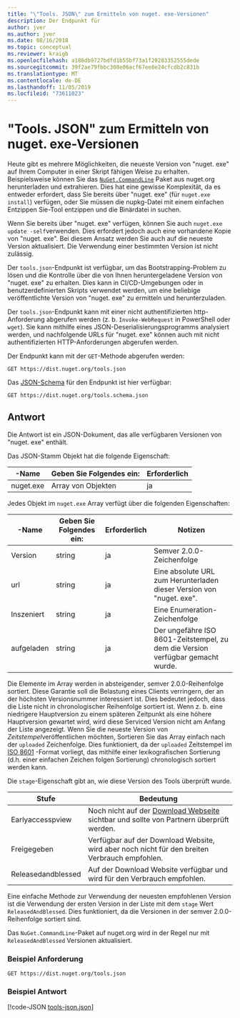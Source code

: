 ```yaml
---
title: "\"Tools. JSON\" zum Ermitteln von nuget. exe-Versionen"
description: Der Endpunkt für
author: jver
ms.author: jver
ms.date: 08/16/2018
ms.topic: conceptual
ms.reviewer: kraigb
ms.openlocfilehash: a186db9727bdfd1b55bf73a1f29283352555dede
ms.sourcegitcommit: 39f2ae79fbbc308e06acf67ee8e24cfcdb2c831b
ms.translationtype: MT
ms.contentlocale: de-DE
ms.lasthandoff: 11/05/2019
ms.locfileid: "73611023"
---
```

# <a name="toolsjson-for-discovering-nugetexe-versions"></a>"Tools. JSON" zum Ermitteln von nuget. exe-Versionen

Heute gibt es mehrere Möglichkeiten, die neueste Version von "nuget. exe" auf Ihrem Computer in einer Skript fähigen Weise zu erhalten. Beispielsweise können Sie das [`NuGet.CommandLine`](https://www.nuget.org/packages/NuGet.CommandLine/) Paket aus nuget.org herunterladen und extrahieren. Dies hat eine gewisse Komplexität, da es entweder erfordert, dass Sie bereits über "nuget. exe" (für `nuget.exe install`) verfügen, oder Sie müssen die nupkg-Datei mit einem einfachen Entzippen Sie-Tool entzippen und die Binärdatei in suchen.

Wenn Sie bereits über "nuget. exe" verfügen, können Sie auch `nuget.exe update -self`verwenden. Dies erfordert jedoch auch eine vorhandene Kopie von "nuget. exe". Bei diesem Ansatz werden Sie auch auf die neueste Version aktualisiert. Die Verwendung einer bestimmten Version ist nicht zulässig.

Der `tools.json`-Endpunkt ist verfügbar, um das Bootstrapping-Problem zu lösen und die Kontrolle über die von Ihnen heruntergeladene Version von "nuget. exe" zu erhalten. Dies kann in CI/CD-Umgebungen oder in benutzerdefinierten Skripts verwendet werden, um eine beliebige veröffentlichte Version von "nuget. exe" zu ermitteln und herunterzuladen.

Der `tools.json`-Endpunkt kann mit einer nicht authentifizierten http-Anforderung abgerufen werden (z. b. `Invoke-WebRequest` in PowerShell oder `wget`). Sie kann mithilfe eines JSON-Deserialisierungsprogramms analysiert werden, und nachfolgende URLs für "nuget. exe" können auch mit nicht authentifizierten HTTP-Anforderungen abgerufen werden.

Der Endpunkt kann mit der `GET`-Methode abgerufen werden:

    GET https://dist.nuget.org/tools.json

Das [JSON-Schema](https://json-schema.org/) für den Endpunkt ist hier verfügbar:

    GET https://dist.nuget.org/tools.schema.json

## <a name="response"></a>Antwort

Die Antwort ist ein JSON-Dokument, das alle verfügbaren Versionen von "nuget. exe" enthält.

Das JSON-Stamm Objekt hat die folgende Eigenschaft:

-Name      | Geben Sie Folgendes ein:             | Erforderlich
--------- | ---------------- | --------
nuget.exe | Array von Objekten | ja

Jedes Objekt im `nuget.exe` Array verfügt über die folgenden Eigenschaften:

-Name     | Geben Sie Folgendes ein:   | Erforderlich | Notizen
-------- | ------ | -------- | -----
Version  | string | ja      | Semver 2.0.0-Zeichenfolge
url      | string | ja      | Eine absolute URL zum Herunterladen dieser Version von "nuget. exe".
Inszeniert    | string | ja      | Eine Enumeration-Zeichenfolge
aufgeladen | string | ja      | Der ungefähre ISO 8601-Zeitstempel, zu dem die Version verfügbar gemacht wurde.

Die Elemente im Array werden in absteigender, semver 2.0.0-Reihenfolge sortiert. Diese Garantie soll die Belastung eines Clients verringern, der an der höchsten Versionsnummer interessiert ist. Dies bedeutet jedoch, dass die Liste nicht in chronologischer Reihenfolge sortiert ist. Wenn z. b. eine niedrigere Hauptversion zu einem späteren Zeitpunkt als eine höhere Hauptversion gewartet wird, wird diese Serviced Version nicht am Anfang der Liste angezeigt. Wenn Sie die neueste Version von *Zeitstempel*veröffentlichen möchten, Sortieren Sie das Array einfach nach der `uploaded` Zeichenfolge. Dies funktioniert, da der `uploaded` Zeitstempel im [ISO 8601](https://www.iso.org/iso-8601-date-and-time-format.html) -Format vorliegt, das mithilfe einer lexikografischen Sortierung (d.h. einer einfachen Zeichen folgen Sortierung) chronologisch sortiert werden kann.

Die `stage`-Eigenschaft gibt an, wie diese Version des Tools überprüft wurde. 

Stufe              | Bedeutung
------------------ | ------
Earlyaccesspview | Noch nicht auf der [Download Webseite](https://www.nuget.org/downloads) sichtbar und sollte von Partnern überprüft werden.
Freigegeben           | Verfügbar auf der Download Website, wird aber noch nicht für den breiten Verbrauch empfohlen.
Releasedandblessed | Auf der Download Website verfügbar und wird für den Verbrauch empfohlen.

Eine einfache Methode zur Verwendung der neuesten empfohlenen Version ist die Verwendung der ersten Version in der Liste mit dem `stage` Wert `ReleasedAndBlessed`. Dies funktioniert, da die Versionen in der semver 2.0.0-Reihenfolge sortiert sind.

Das `NuGet.CommandLine`-Paket auf nuget.org wird in der Regel nur mit `ReleasedAndBlessed` Versionen aktualisiert.

### <a name="sample-request"></a>Beispiel Anforderung

    GET https://dist.nuget.org/tools.json

### <a name="sample-response"></a>Beispiel Antwort

[!code-JSON [tools-json.json](./_data/tools-json.json)]
